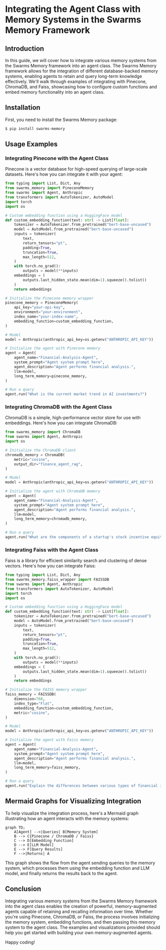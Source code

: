 # Integrating the Agent Class with Memory Systems in the Swarms Memory Framework

## Introduction

In this guide, we will cover how to integrate various memory systems from the Swarms Memory framework into an agent class. The Swarms Memory framework allows for the integration of different database-backed memory systems, enabling agents to retain and query long-term knowledge effectively. We'll walk through examples of integrating with Pinecone, ChromaDB, and Faiss, showcasing how to configure custom functions and embed memory functionality into an agent class.

## Installation

First, you need to install the Swarms Memory package:

```bash
$ pip install swarms-memory
```

## Usage Examples

### Integrating Pinecone with the Agent Class

Pinecone is a vector database for high-speed querying of large-scale datasets. Here's how you can integrate it with your agent:

```python
from typing import List, Dict, Any
from swarms_memory import PineconeMemory
from swarms import Agent, Anthropic
from transformers import AutoTokenizer, AutoModel
import torch
import os

# Custom embedding function using a HuggingFace model
def custom_embedding_function(text: str) -> List[float]:
    tokenizer = AutoTokenizer.from_pretrained("bert-base-uncased")
    model = AutoModel.from_pretrained("bert-base-uncased")
    inputs = tokenizer(
        text,
        return_tensors="pt",
        padding=True,
        truncation=True,
        max_length=512,
    )
    with torch.no_grad():
        outputs = model(**inputs)
    embeddings = (
        outputs.last_hidden_state.mean(dim=1).squeeze().tolist()
    )
    return embeddings

# Initialize the Pinecone memory wrapper
pinecone_memory = PineconeMemory(
    api_key="your-api-key",
    environment="your-environment",
    index_name="your-index-name",
    embedding_function=custom_embedding_function,
)

# Model
model = Anthropic(anthropic_api_key=os.getenv("ANTHROPIC_API_KEY"))

# Initialize the agent with Pinecone memory
agent = Agent(
    agent_name="Financial-Analysis-Agent",
    system_prompt="Agent system prompt here",
    agent_description="Agent performs financial analysis.",
    llm=model,
    long_term_memory=pinecone_memory,
)

# Run a query
agent.run("What is the current market trend in AI investments?")
```

### Integrating ChromaDB with the Agent Class

ChromaDB is a simple, high-performance vector store for use with embeddings. Here's how you can integrate ChromaDB:

```python
from swarms_memory import ChromaDB
from swarms import Agent, Anthropic
import os

# Initialize the ChromaDB client
chromadb_memory = ChromaDB(
    metric="cosine",
    output_dir="finance_agent_rag",
)

# Model
model = Anthropic(anthropic_api_key=os.getenv("ANTHROPIC_API_KEY"))

# Initialize the agent with ChromaDB memory
agent = Agent(
    agent_name="Financial-Analysis-Agent",
    system_prompt="Agent system prompt here",
    agent_description="Agent performs financial analysis.",
    llm=model,
    long_term_memory=chromadb_memory,
)

# Run a query
agent.run("What are the components of a startup's stock incentive equity plan?")
```

### Integrating Faiss with the Agent Class

Faiss is a library for efficient similarity search and clustering of dense vectors. Here's how you can integrate Faiss:

```python
from typing import List, Dict, Any
from swarms_memory.faiss_wrapper import FAISSDB
from swarms import Agent, Anthropic
from transformers import AutoTokenizer, AutoModel
import torch
import os

# Custom embedding function using a HuggingFace model
def custom_embedding_function(text: str) -> List[float]:
    tokenizer = AutoTokenizer.from_pretrained("bert-base-uncased")
    model = AutoModel.from_pretrained("bert-base-uncased")
    inputs = tokenizer(
        text,
        return_tensors="pt",
        padding=True,
        truncation=True,
        max_length=512,
    )
    with torch.no_grad():
        outputs = model(**inputs)
    embeddings = (
        outputs.last_hidden_state.mean(dim=1).squeeze().tolist()
    )
    return embeddings

# Initialize the FAISS memory wrapper
faiss_memory = FAISSDB(
    dimension=768,
    index_type="Flat",
    embedding_function=custom_embedding_function,
    metric="cosine",
)

# Model
model = Anthropic(anthropic_api_key=os.getenv("ANTHROPIC_API_KEY"))

# Initialize the agent with Faiss memory
agent = Agent(
    agent_name="Financial-Analysis-Agent",
    system_prompt="Agent system prompt here",
    agent_description="Agent performs financial analysis.",
    llm=model,
    long_term_memory=faiss_memory,
)

# Run a query
agent.run("Explain the differences between various types of financial instruments.")
```

## Mermaid Graphs for Visualizing Integration

To help visualize the integration process, here's a Mermaid graph illustrating how an agent interacts with the memory systems:

```mermaid
graph TD;
    A[Agent] -->|Queries| B[Memory System]
    B --> C{Pinecone / ChromaDB / Faiss}
    C --> D[Embedding Function]
    D --> E[LLM Model]
    E --> F[Query Results]
    F -->|Returns| A
```

This graph shows the flow from the agent sending queries to the memory system, which processes them using the embedding function and LLM model, and finally returns the results back to the agent.

## Conclusion

Integrating various memory systems from the Swarms Memory framework into the agent class enables the creation of powerful, memory-augmented agents capable of retaining and recalling information over time. Whether you're using Pinecone, ChromaDB, or Faiss, the process involves initializing the memory system, embedding functions, and then passing this memory system to the agent class. The examples and visualizations provided should help you get started with building your own memory-augmented agents.

Happy coding!

